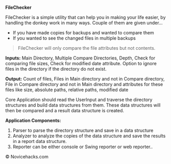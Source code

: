 **FileChecker**

FileChecker is a simple utility that can help you in making your life easier, by handling the donkey work in many ways. Couple of them are given under... 
- If you have made copies for backups and wanted to compare them
- If you wanted to see the changed files in multiple backups
 
> FileChecker will only compare the file attributes but not contents.

**Inputs:** Main Directory, Multiple Compare Directories, Depth, Check for comparing file sizes, Check for modified date attribute. Option to ignore files in the directory if the directory do not exist. 

**Output:** Count of files, Files in Main directory and not in Compare directory, File in Compare directory and not in Main directory and attributes for these files like size, absolute paths, relative paths, modified date

Core Application should read the UserInput and traverse the directory structures and build data structures from them. These data structures will then be compared and a result data structure is created. 

**Application Components:**
1. Parser to parse the directory structure and save in a data structure
2. Analyzer to analyze the copies of the data structure and save the results in a report data structure.
3. Reporter can be either console or Swing reporter or web reporter..

&copy; Novicehacks.com 
 
